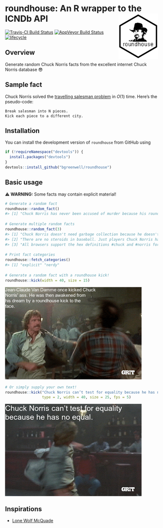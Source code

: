 roundhouse: An R wrapper to the ICNDb API <img src="tools/roundhouse-logo.png" align="right" width="130" height="150" />
========================================================================================================================

[![Travis-CI Build
Status](https://travis-ci.org/bgreenwell/roundhouse.svg?branch=master)](https://travis-ci.org/bgreenwell/roundhouse)
[![AppVeyor Build
Status](https://ci.appveyor.com/api/projects/status/github/bgreenwell/roundhouse?branch=master&svg=true)](https://ci.appveyor.com/project/bgreenwell/roundhouse)
[![lifecycle](https://img.shields.io/badge/lifecycle-maturing-brightgreen.svg)](https://www.tidyverse.org/lifecycle/#stable)

Overview
--------

Generate random Chuck Norris facts from the excellent internet Chuck
Norris database 😎

Sample fact
-----------

Chuck Norris solved the [travelling salesman
problem](https://en.wikipedia.org/wiki/Travelling_salesman_problem) in
*O*(1) time. Here’s the pseudo-code:

    Break salesman into N pieces.
    Kick each piece to a different city.

Installation
------------

You can install the development version of `roundhouse` from GitHub
using

``` r
if (!requireNamespace("devtools")) {
  install.packages("devtools")
}
devtools::install_github("bgreenwell/roundhouse")
```

Basic usage
-----------

⚠️ **WARNING:** Some facts may contain explicit material!

``` r
# Generate a random fact
roundhouse::random_fact()
#> [1] "Chuck Norris has never been accused of murder because his roundhouse kicks are recognized as 'acts of God.'"

# Generate multiple random facts
roundhouse::random_fact(3)
#> [1] "Chuck Norris doesn't need garbage collection because he doesn't call .Dispose(), he calls .DropKick()."
#> [2] "There are no steroids in baseball. Just players Chuck Norris has breathed on."                         
#> [3] "All browsers support the hex definitions #chuck and #norris for the colors black and blue."

# Print fact categories
roundhouse::fetch_categories()
#> [1] "explicit" "nerdy"

# Generate a random fact with a roundhouse kick!
roundhouse::kick(width = 40, size = 15)
```

<!-- gif <- roundhouse(width = 40, size = 15) -->
<!-- magick::image_write(gif, path = "tools/roundhouse.gif") -->
![](tools/roundhouse.gif)

``` r
# Or simply supply your own text!
roundhouse::kick("Chuck Norris can’t test for equality because he has no equal.",
                 type = 2, width = 40, size = 25, fps = 5)
```

<img src="tools/README-example-02-1.gif" style="display: block; margin: auto auto auto 0;" />

Inspirations
------------

-   [Lone Wolf McQuade](https://www.youtube.com/watch?v=pfLTbzU0FXo)
